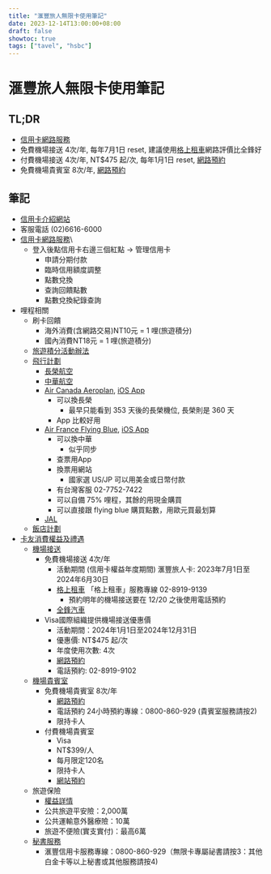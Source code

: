```yaml
---
title: "滙豐旅人無限卡使用筆記"
date: 2023-12-14T13:00:00+08:00
draft: false
showtoc: true
tags: ["tavel", "hsbc"]
---
```


# 滙豐旅人無限卡使用筆記

## TL;DR

- [信用卡網路服務](https://card.hsbc.com.tw/)
- 免費機場接送 4次/年, 每年7月1日 reset, 建議使用[格上租車](https://www.air-go.com.tw/M_Airport/AirportA_HSBC.aspx)網路評價比全鋒好
- 付費機場接送 4次/年, NT$475 起/次, 每年1月1日 reset, [網路預約](https://www.air-go.com.tw/M_Airport/airportB_note.aspx?cid=172&contractid=645)
- 免費機場貴賓室 8次/年, [網路預約](https://24tms.vlimo.com.tw/HSBC/HSBC.aspx?ID=2)

## 筆記

- [信用卡介紹網站](https://www.hsbc.com.tw/credit-cards/products/travel/visa-infinite/)
- 客服電話 (02)6616-6000
- [信用卡網路服務](https://card.hsbc.com.tw/)\
    - 登入後點信用卡右邊三個紅點 -> 管理信用卡
        - 申請分期付款
        - 臨時信用額度調整
        - 點數兌換
        - 查詢回饋點數
        - 點數兌換紀錄查詢
- 哩程相關
    - 刷卡回饋
        - 海外消費(含網路交易)NT10元 = 1 哩(旅遊積分)
        - 國內消費NT18元 = 1 哩(旅遊積分)
    - [旅遊積分活動辦法](https://shop.hsbc.com.tw/installments/creditcard/rewards/info.html)
    - [飛行計劃](https://shop.hsbc.com.tw/installments/creditcard/rewards/fly.html)
        - [長榮航空](https://www.evaair.com/)
        - [中華航空](https://www.china-airlines.com/)
        - [Air Canada Aeroplan](https://www.aircanada.com/), [iOS App](https://apps.apple.com/ca/app/air-canada-aeroplan/id326459697)
            - 可以換長榮
                - 最早只能看到 353 天後的長榮機位, 長榮則是 360 天
            - App 比較好用
        - [Air France Flying Blue](https://wwws.airfrance.us/), [iOS App](https://apps.apple.com/us/app/air-france-book-a-flight/id391968627)
            - 可以換中華
                - 似乎同步
            - 查票用App
            - 換票用網站
                - 國家選 US/JP 可以用美金或日幣付款
            - 有台灣客服 02-7752-7422
            - 可以自備 75% 哩程，其餘的用現金購買
            - 可以直接跟 flying blue 購買點數，用歐元買最划算
        - [JAL](https://www.jal.co.jp/tw/zhtw/)
    - [飯店計劃](https://shop.hsbc.com.tw/installments/creditcard/rewards/hotel.html)
- [卡友消費權益及禮遇](https://www.hsbc.com.tw/credit-cards/benefits/)
    - [機場接送](https://www.hsbc.com.tw/credit-cards/benefits/airport-transfer/)
        - 免費機場接送 4次/年
            - 活動期間 (信用卡權益年度期間) 滙豐旅人卡: 2023年7月1日至2024年6月30日
            - [格上租車](https://www.air-go.com.tw/M_Airport/AirportA_HSBC.aspx) 「格上租車」服務專線 02-8919-9139 
              - 預約明年的機場接送要在 12/20 之後使用電話預約
            - [全鋒汽車](www.ezpickup.com.tw)
        - Visa國際組織提供機場接送優惠價
            - 活動期間：2024年1月1日至2024年12月31日
            - 優惠價: NT$475 起/次
            - 年度使用次數: 4次
            - [網路預約](https://www.air-go.com.tw/M_Airport/airportB_note.aspx?cid=172&contractid=645)
            - 電話預約: 02-8919-9102
    - [機場貴賓室](https://www.hsbc.com.tw/credit-cards/benefits/lounge-services/)
        - 免費機場貴賓室 8次/年
            - [網路預約](https://24tms.vlimo.com.tw/HSBC/HSBC.aspx?ID=2)
            - 電話預約 24小時預約專線：0800-860-929 (貴賓室服務請按2)
            - 限持卡人
        - 付費機場貴賓室
            - Visa
            - NT$399/人
            - 每月限定120名
            - 限持卡人
            - [網站預約](https://www.dragonpass.com.tw/visa/)
    - 旅遊保險
        - [權益詳情](https://www.hsbc.com.tw/credit-cards/benefits/travel-insurance/)
        - 公共旅遊平安險：2,000萬
        - 公共運輸意外醫療險：10萬
        - 旅遊不便險(實支實付)：最高6萬
    - [秘書服務](https://www.hsbc.com.tw/credit-cards/benefits/travel-secretary/)
        - 滙豐信用卡服務專線：0800-860-929（無限卡專屬祕書請按3：其他白金卡等以上秘書或其他服務請按4)

